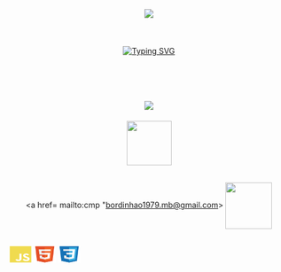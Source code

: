 <div align="center">
  
<img widht= 100% bottom= 50px src="https://github.com/user-attachments/assets/55d36326-0299-4e80-940d-8c8263dc2d86"/>

<br>
<br>
<br>

[![Typing SVG](https://readme-typing-svg.herokuapp.com?font=Fira+Code&weight=600&size=26&pause=1000&color=11F725&width=435&lines=%F0%9F%91%8B+Hi%2C+I%E2%80%99m+%40MarceloB1979)](https://git.io/typing-svg)

<br>
<br>

</div>

<br>
<br>
</div>

<div align="center">

  <a href="https://git.io/streak-stats">
  <img src="https://github-readme-streak-stats.herokuapp.com?user=MarceloB1979&theme=merko&mode=weekly">
  <br>
  <br>
  
<a href= "www.linkedin.com/in/marcelo-bordinhão-dev">
<img align= "center" height= "80" width= 81 src="https://github.com/user-attachments/assets/ace00cfe-e9f8-4844-9238-ae6365b526cb">
</a>

<br>
<br>

<a href= mailto:cmp "bordinhao1979.mb@gmail.com>
<img align= "center" height= "84" width= 84 src="https://github.com/user-attachments/assets/34f707bc-42ae-4526-9c81-6a923e025063">
</a>


 </div>


<div style="display: inline_block">
  
  <br>
  <img align="center" alt="Js" height="30" width="40" src="https://raw.githubusercontent.com/devicons/devicon/master/icons/javascript/javascript-plain.svg">
  <img align="center" alt="HTML" height="30" width="40" src="https://raw.githubusercontent.com/devicons/devicon/master/icons/html5/html5-original.svg">
  <img align="center" alt="CSS" height="30" width="40" src="https://raw.githubusercontent.com/devicons/devicon/master/icons/css3/css3-original.svg">

</div>
<div> 


